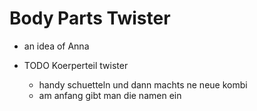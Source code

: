 # Body Parts Twister
- an idea of Anna


- TODO Koerperteil twister
    - handy schuetteln und dann machts ne neue kombi
    - am anfang gibt man die namen ein
